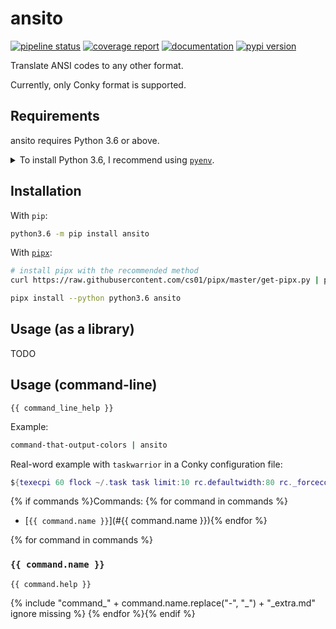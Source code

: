 <!--
IMPORTANT:
  This file is generated from the template at 'scripts/templates/README.md'.
  Please update the template instead of this file.
-->

# ansito
[![pipeline status](https://gitlab.com/pawamoy/ansito/badges/master/pipeline.svg)](https://gitlab.com/pawamoy/ansito/pipelines)
[![coverage report](https://gitlab.com/pawamoy/ansito/badges/master/coverage.svg)](https://gitlab.com/pawamoy/ansito/commits/master)
[![documentation](https://img.shields.io/readthedocs/ansito.svg?style=flat)](https://ansito.readthedocs.io/en/latest/index.html)
[![pypi version](https://img.shields.io/pypi/v/ansito.svg)](https://pypi.org/project/ansito/)

Translate ANSI codes to any other format.

Currently, only Conky format is supported.

## Requirements
ansito requires Python 3.6 or above.

<details>
<summary>To install Python 3.6, I recommend using <a href="https://github.com/pyenv/pyenv"><code>pyenv</code></a>.</summary>

```bash
# install pyenv
git clone https://github.com/pyenv/pyenv ~/.pyenv

# setup pyenv (you should also put these three lines in .bashrc or similar)
export PATH="${HOME}/.pyenv/bin:${PATH}"
export PYENV_ROOT="${HOME}/.pyenv"
eval "$(pyenv init -)"

# install Python 3.6
pyenv install 3.6.8

# make it available globally
pyenv global system 3.6.8
```
</details>

## Installation
With `pip`:
```bash
python3.6 -m pip install ansito
```

With [`pipx`](https://github.com/cs01/pipx):
```bash
# install pipx with the recommended method
curl https://raw.githubusercontent.com/cs01/pipx/master/get-pipx.py | python3

pipx install --python python3.6 ansito
```

## Usage (as a library)
TODO

## Usage (command-line)
```
{{ command_line_help }}
```

Example:

```bash
command-that-output-colors | ansito
```

Real-word example with `taskwarrior` in a Conky configuration file:

```lua
${texecpi 60 flock ~/.task task limit:10 rc.defaultwidth:80 rc._forcecolor:on rc.verbose:affected,blank list | ansito | sed -r 's/([^ ])#/\1\\#/g'
```

{% if commands %}Commands:
{% for command in commands %}
- [`{{ command.name }}`](#{{ command.name }}){% endfor %}

{% for command in commands %}
### `{{ command.name }}`
```
{{ command.help }}
```

{% include "command_" + command.name.replace("-", "_") + "_extra.md" ignore missing %}
{% endfor %}{% endif %}
